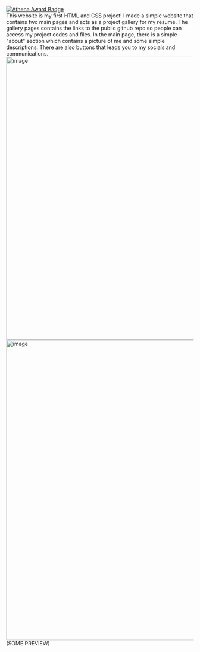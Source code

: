 [![Athena Award Badge](https://img.shields.io/endpoint?url=https%3A%2F%2Faward.athena.hackclub.com%2Fapi%2Fbadge)](https://award.athena.hackclub.com?utm_source=readme)
<br>
This website is my first HTML and CSS project! I made a simple website that contains two main pages and acts as a project gallery for my resume. The gallery pages contains the links to the public github repo so people can access my project codes and files. In the main page, there is a simple "about" section which contains a picture of me and some simple descriptions. There are also buttons that leads you to my socials and communications.
<img width="1885" height="758" alt="image" src="https://github.com/user-attachments/assets/d0fab5de-f8e6-484e-9ad6-35cfe84654ef" />
<img width="1892" height="804" alt="image" src="https://github.com/user-attachments/assets/72371a53-9140-4603-aab6-2344547047fd" />
(SOME PREVIEW)
